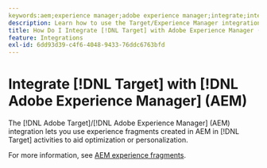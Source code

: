 ```yaml
---
keywords:aem;experience manager;adobe experience manager;integrate;integration;experience fragments
description: Learn how to use the Target/Experience Manager integration.
title: How Do I Integrate [!DNL Target] with Adobe Experience Manager (AEM)?
feature: Integrations
exl-id: 6dd93d39-c4f6-4048-9433-76ddc6763bfd
---
```

# Integrate [!DNL Target] with [!DNL Adobe Experience Manager] (AEM)

The [!DNL Adobe Target]/[!DNL Adobe Experience Manager] (AEM) integration lets you use experience fragments created in AEM in [!DNL Target] activities to aid optimization or personalization.

For more information, see [AEM experience fragments](/help/main/c-experiences/c-manage-content/aem-experience-fragments.md).